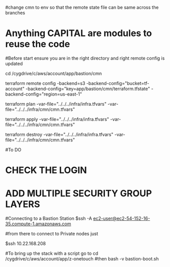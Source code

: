 #change cmn to env so that the remote state file can be same across the branches


# Anything CAPITAL are modules to reuse the code
#Before start ensure you are in the right directory and right remote config is updated

cd /cygdrive/c/aws/account/app/bastion/cmn

terraform remote config -backend=s3 -backend-config="bucket=tf-account" -backend-config="key=app/bastion/cmn/terraform.tfstate" -backend-config="region=us-east-1"

terraform plan -var-file="../../../infra/infra.tfvars" -var-file="../../../infra/cmn/cmn.tfvars"


terraform apply -var-file="../../../infra/infra.tfvars" -var-file="../../../infra/cmn/cmn.tfvars"

terraform destroy -var-file="../../../infra/infra.tfvars" -var-file="../../../infra/cmn/cmn.tfvars"

#To DO
# CHECK THE LOGIN
# ADD MULTIPLE SECURITY GROUP LAYERS

#Connecting to a Bastion Station
$ssh -A ec2-user@ec2-54-152-16-35.compute-1.amazonaws.com

#from there to connect to Private nodes just

$ssh 10.22.168.208

#To bring up the stack with a script go to
cd /cygdrive/c/aws/account/app/z-onetouch
#then
bash -v bastion-boot.sh
